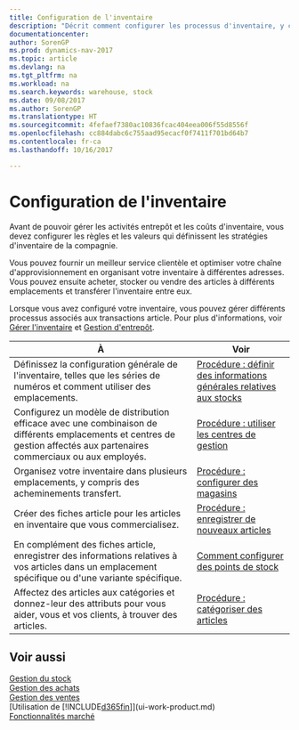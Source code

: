 ```yaml
---
title: Configuration de l'inventaire
description: "Décrit comment configurer les processus d'inventaire, y compris les acheminements pour le transfert et les emplacements, tels que des entrepôts."
documentationcenter: 
author: SorenGP
ms.prod: dynamics-nav-2017
ms.topic: article
ms.devlang: na
ms.tgt_pltfrm: na
ms.workload: na
ms.search.keywords: warehouse, stock
ms.date: 09/08/2017
ms.author: SorenGP
ms.translationtype: HT
ms.sourcegitcommit: 4fefaef7380ac10836fcac404eea006f55d8556f
ms.openlocfilehash: cc884dabc6c755aad95ecacf0f7411f701bd64b7
ms.contentlocale: fr-ca
ms.lasthandoff: 10/16/2017

---
```

# <a name="setting-up-inventory"></a>Configuration de l'inventaire
Avant de pouvoir gérer les activités entrepôt et les coûts d'inventaire, vous devez configurer les règles et les valeurs qui définissent les stratégies d'inventaire de la compagnie.

Vous pouvez fournir un meilleur service clientèle et optimiser votre chaîne d'approvisionnement en organisant votre inventaire à différentes adresses. Vous pouvez ensuite acheter, stocker ou vendre des articles à différents emplacements et transférer l'inventaire entre eux.

Lorsque vous avez configuré votre inventaire, vous pouvez gérer différents processus associés aux transactions article. Pour plus d'informations, voir [Gérer l'inventaire](inventory-manage-inventory.md) et [Gestion d'entrepôt](warehouse-manage-warehouse.md).

| À | Voir |
| --- | --- |
| Définissez la configuration générale de l'inventaire, telles que les séries de numéros et comment utiliser des emplacements. |[Procédure : définir des informations générales relatives aux stocks](inventory-how-setup-general.md) |
|Configurez un modèle de distribution efficace avec une combinaison de différents emplacements et centres de gestion affectés aux partenaires commerciaux ou aux employés.|[Procédure : utiliser les centres de gestion](inventory-responsibility-centers.md)|
| Organisez votre inventaire dans plusieurs emplacements, y compris des acheminements transfert. |[Procédure : configurer des magasins](inventory-how-register-new-items.md) |
| Créer des fiches article pour les articles en inventaire que vous commercialisez. |[Procédure : enregistrer de nouveaux articles](inventory-how-register-new-items.md) |
|En complément des fiches article, enregistrer des informations relatives à vos articles dans un emplacement spécifique ou d'une variante spécifique.|[Comment configurer des points de stock](inventory-how-to-set-up-stockkeeping-units.md)|
| Affectez des articles aux catégories et donnez-leur des attributs pour vous aider, vous et vos clients, à trouver des articles. |[Procédure : catégoriser des articles](inventory-how-categorize-items.md) |

## <a name="see-also"></a>Voir aussi
[Gestion du stock](inventory-manage-inventory.md)  
[Gestion des achats](purchasing-manage-purchasing.md)  
[Gestion des ventes](sales-manage-sales.md)    
[Utilisation de [!INCLUDE[d365fin](includes/d365fin_md.md)]](ui-work-product.md)  
[Fonctionnalités marché](ui-across-business-areas.md)

